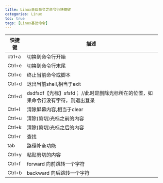 ```yaml
---
title: Linux基础命令之命令行快捷键
categories: Linux   
toc: true  
tags: [Linux基础命令]
---
```



|快捷键|描述|
|-|-|
|ctrl+a|切换到命令行开始|
|Ctrl+e|切换到命令行末尾|
|Ctrl+c|终止当前命令或脚本|
|Ctrl+d|退出当前shell,相当于exit|
|Ctrl+d|dsdfsdf【光标】sfsfd； //此时是删除光标所在的位置，如果命令行没有字符，则退出登录|
|Ctrl+l|清除屏幕内容,相当于clear|
|Ctrl+u|清除(剪切)光标之前的内容|
|Ctrl+k|清除(剪切)光标之后的内容|
|Ctrl+r|查找|
|tab|路径补全功能|
|Ctrl+y|粘贴剪切的内容|
|Ctrl+f| forward 向前跳转一个字符|
|Ctrl+b|backward 向后跳转一个字符|

